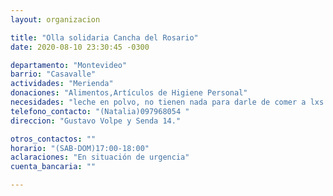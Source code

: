 ```yaml
---
layout: organizacion

title: "Olla solidaria Cancha del Rosario"
date: 2020-08-10 23:30:45 -0300

departamento: "Montevideo"
barrio: "Casavalle"
actividades: "Merienda"
donaciones: "Alimentos,Artículos de Higiene Personal"
necesidades: "leche en polvo, no tienen nada para darle de comer a lxs niñxs con la leche, casi sin reservas de azúcar, cocoa y leche"
telefono_contacto: "(Natalia)097968054 "
direccion: "Gustavo Volpe y Senda 14."

otros_contactos: ""
horario: "(SAB-DOM)17:00-18:00"
aclaraciones: "En situación de urgencia"
cuenta_bancaria: ""

---
```

